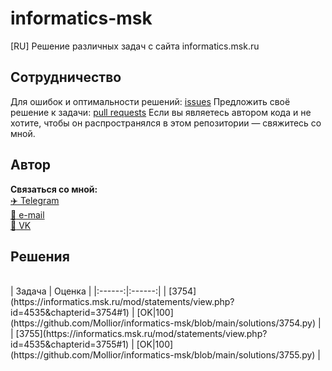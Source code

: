 # informatics-msk
[RU] Решение различных задач с сайта informatics.msk.ru

## Сотрудничество 
Для ошибок и оптимальности решений: [issues](https://github.com/Mollior/informatics-msk/issues)
Предложить своё решение к задачи: [pull requests](https://github.com/Mollior/informatics-msk/pulls)
Если вы являетесь автором кода и не хотите, чтобы он распространялся в этом репозитории — свяжитесь со мной.

## Автор
**Связаться со мной:**<br>
[:airplane: Telegram](https://t.me/mollior) <br>
[:e-mail: e-mail](mailto:maxi.efrem@yandex.ru) <br>
[:diamond_shape_with_a_dot_inside: VK](https://vk.com/id344397777) <br>

## Решения
<br>
| Задача | Оценка |
|:------:|:------:|
| [3754](https://informatics.msk.ru/mod/statements/view.php?id=4535&chapterid=3754#1) | [OK|100](https://github.com/Mollior/informatics-msk/blob/main/solutions/3754.py) |
| [3755](https://informatics.msk.ru/mod/statements/view.php?id=4535&chapterid=3755#1) | [OK|100](https://github.com/Mollior/informatics-msk/blob/main/solutions/3755.py) |
